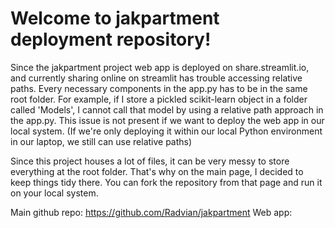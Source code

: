 # Welcome to jakpartment deployment repository!

Since the jakpartment project web app is deployed on share.streamlit.io, and currently sharing online on streamlit has trouble accessing relative paths. Every necessary components in the app.py has to be in the same root folder. For example, if I store a pickled scikit-learn object in a folder called 'Models', I cannot call that model by using a relative path approach in the app.py. This issue is not present if we want to deploy the web app in our local system. (If we're only deploying it within our local Python environment in our laptop, we still can use relative paths)

Since this project houses a lot of files, it can be very messy to store everything at the root folder. That's why on the main page, I decided to keep things tidy there. You can fork the repository from that page and run it on your local system. 

Main github repo: https://github.com/Radvian/jakpartment
Web app: 

